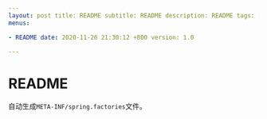 ```yaml
---
layout: post title: README subtitle: README description: README tags: []
menus:

- README date: 2020-11-26 21:30:12 +800 version: 1.0

---
```


# README

自动生成`META-INF/spring.factories`文件。    